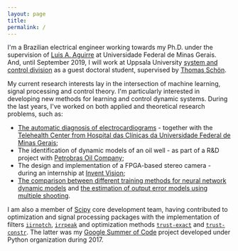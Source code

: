 ```yaml
---
layout: page
title: 
permalink: /
---
```



I'm a Brazilian electrical engineer working towards my Ph.D. under the supervision of [Luis A. Aguirre](https://scholar.google.com.br/citations?user=_zkC6_kAAAAJ&hl=en) at Universidade Federal de Minas Gerais. And, until September 2019, I will work at Uppsala University [system and control division](http://www.it.uu.se/research/systems_and_control) as a guest doctoral student, supervised by [Thomas Schön](http://user.it.uu.se/~thosc112/index.html).

My current research interests lay in the intersection of machine learning, signal processing and control theory. I'm particularly interested in developing new methods for learning and control dynamic systems. During the last years, I've worked on both applied and theoretical research problems, such as: 
- [The automatic diagnosis of electrocardiograms](https://arxiv.org/abs/1811.12194) - together with the [Telehealth Center from Hospital das Clínicas da Universidade Federal de Minas Gerais](https://telessaude.hc.ufmg.br/);
- The identification of dynamic models of an oil well - as part of a R&D project with [Petrobras Oil Company](http://www.petrobras.com.br/en/);
- The design and implementation of a FPGA-based stereo camera - during an internship at [Invent Vision](http://www.ivision.ind.br);
- [The comparison between different training methods for neural network dynamic models](https://doi.org/10.1016/j.neucom.2018.07.071) and [the estimation of output error models using multiple shooting](http://www.sciencedirect.com/science/article/pii/S2405896317332469). 

I am also a member of [Scipy](https://www.scipy.org/scipylib/index.html) core development 
team, having contributed to optimization and signal processing packages with the implementation of filters [``iirnotch``](http://scipy.github.io/devdocs/generated/scipy.signal.iirnotch.html#scipy.signal.iirnotch), [``irrpeak``](http://scipy.github.io/devdocs/generated/scipy.signal.iirpeak.html#scipy.signal.iirpeak) and optimization methods [``trust-exact``](http://scipy.github.io/devdocs/optimize.minimize-trustexact.html) and [``trust-constr``](http://scipy.github.io/devdocs/optimize.minimize-trustconstr.html).  The latter was my [Google Summer of Code](https://summerofcode.withgoogle.com) project developed under Python organization during 2017.




